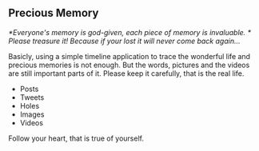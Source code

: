 ## Precious Memory ##

_*Everyone's memory is god-given, each piece of memory is invaluable. *_
_*Please treasure it! Because if your lost it will never come back again...*_

Basicly, using a simple timeline application to trace the wonderful life and precious memories is not enough. But the words, pictures and the videos are still important parts of it. Please keep it carefully, that is the real life.

* Posts
* Tweets
* Holes
* Images
* Videos

Follow your heart, that is true of yourself.